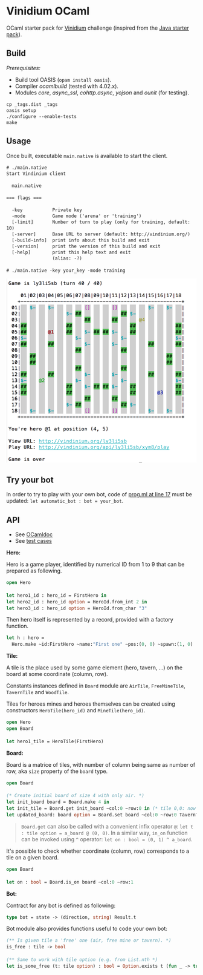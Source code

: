 # Vinidium OCaml

OCaml starter pack for [Vinidium](http://vindinium.org/) challenge (inspired from the [Java starter pack](https://bitbucket.org/cchantep/vindinium-starter-java)).

## Build

*Prerequisites:*

- Build tool OASIS (`opam install oasis`).
- Compiler *ocamlbuild* (tested with 4.02.x).
- Modules *core*, *async_ssl*, *cohttp.async*, *yojson*  and *ounit* (for testing).

```
cp _tags.dist _tags
oasis setup
./configure --enable-tests
make
```

## Usage

Once built, executable `main.native` is available to start the client.

```
# ./main.native
Start Vindinium client

  main.native 

=== flags ===

  -key           Private key
  -mode          Game mode ('arena' or 'training')
  [-limit]       Number of turn to play (only for training, default: 10)
  [-server]      Base URL to server (default: http://vindinium.org/)
  [-build-info]  print info about this build and exit
  [-version]     print the version of this build and exit
  [-help]        print this help text and exit
                 (alias: -?)

# ./main.native -key your_key -mode training
```

![Vindinium CLI](./cli.png)

## Try your bot

In order to try to play with your own bot, code of [prog.ml at line 17](https://github.com/cchantep/vindinium-ocaml/blob/master/prog/main.ml#L17) must be updated: `let automatic_bot : bot = your_bot`.

## API

- See [OCamldoc](http://cchantep.github.io/vindinium-ocaml/)
- See [test cases](https://github.com/cchantep/vindinium-ocaml/tree/master/test)

**Hero:**

Hero is a game player, identified by numerical ID from 1 to 9 that can be prepared as following.

```ocaml
open Hero

let hero1_id : hero_id = FirstHero in
let hero2_id : hero_id option = HeroId.from_int 2 in
let hero3_id : hero_id option = HeroId.from_char "3"
```

Then hero itself is represented by a record, provided with a factory function.

```ocaml
let h : hero = 
  Hero.make ~id:FirstHero ~name:"First one" ~pos:(0, 0) ~spawn:(1, 0)
```

**Tile:**

A tile is the place used by some game element (hero, tavern, ...) on the board at some coordinate (column, row).

Constants instances defined in `Board` module are `AirTile`, `FreeMineTile`, `TavernTile` and `WoodTile`.

Tiles for heroes mines and heroes themselves can be created using constructors `HeroTile(hero_id)` and `MineTile(hero_id)`.

```ocaml
open Hero
open Board

let hero1_tile = HeroTile(FirstHero)
```

**Board:**

Board is a matrice of tiles, with number of column being same as number of row, aka `size` property of the `board` type.

```ocaml
open Board

(* Create initial board of size 4 with only air. *)
let init_board board = Board.make 4 in
let init_tile = Board.get init_board ~col:0 ~row:0 in (* tile 0,0: now air *)
let updated_board: board option = Board.set board ~col:0 ~row:0 TavernTile
```

> `Board.get` can also be called with a convenient infix operator `@`: `let t : tile option = a_board @ (0, 0)`.
> In a similar way, `in_on` function can be invoked using `^` operator: `let on : bool = (0, 1) ^ a_board`.

It's possible to check whether coordinate (column, row) corresponds to a tile on a given board.

```ocaml
open Board

let on : bool = Board.is_on board ~col:0 ~row:1
```

**Bot:**

Contract for any bot is defined as following:

```ocaml
type bot = state -> (direction, string) Result.t
```

Bot module also provides functions useful to code your own bot:

```ocaml
(** Is given tile a 'free' one (air, free mine or tavern). *)
is_free : tile -> bool

(** Same to work with tile option (e.g. from List.nth *)
let is_some_free (t: tile option) : bool = Option.exists t (fun _ -> true)
```
